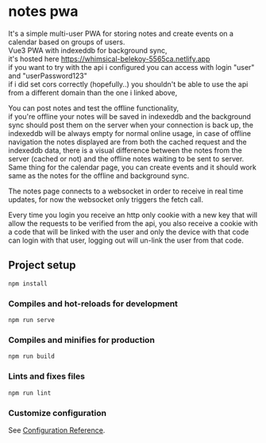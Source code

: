 # notes pwa
It's a simple multi-user PWA for storing notes and create events on a calendar based on groups of users.<br>
Vue3 PWA with indexeddb for background sync, <br>
it's hosted here https://whimsical-belekoy-5565ca.netlify.app <br>
if you want to try with the api i configured you can access with login "user" and "userPassword123" <br>
if i did set cors correctly (hopefully..) you shouldn't be able to use the api from a different domain than the one i linked above,<br>

You can post notes and test the offline functionality,<br>
if you're offline your notes will be saved in indexeddb and the background sync should post them on the server when your connection is back up, the indexeddb will be always empty for normal online usage, in case of offline navigation the notes displayed are from both the cached request and the indexeddb data, there is a visual difference between the notes from the server (cached or not) and the offline notes waiting to be sent to server.<br>
Same thing for the calendar page, you can create events and it should work same as the notes for the offline and background sync.<br>

The notes page connects to a websocket in order to receive in real time updates, for now the websocket only triggers the fetch call.

Every time you login you receive an http only cookie with a new key that will allow the requests to be verified from the api, you also receive a cookie with a code that will be linked with the user and only the device with that code can login with that user, logging out will un-link the user from that code.
## Project setup
```
npm install
```

### Compiles and hot-reloads for development
```
npm run serve
```

### Compiles and minifies for production
```
npm run build
```

### Lints and fixes files
```
npm run lint
```

### Customize configuration
See [Configuration Reference](https://cli.vuejs.org/config/).
